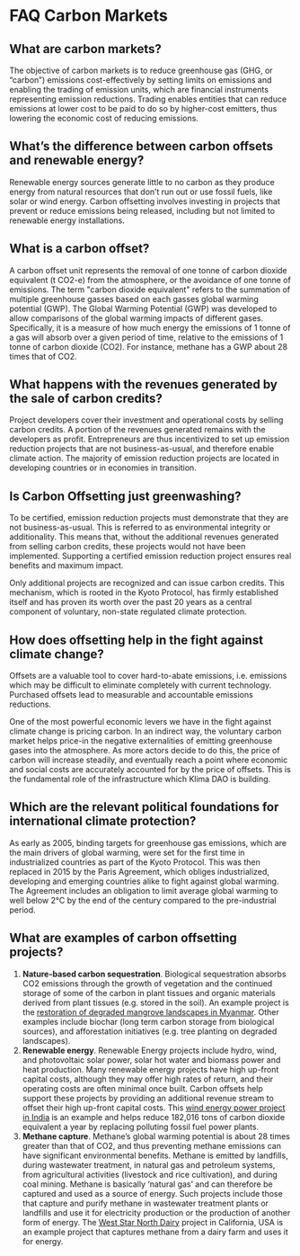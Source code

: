 # FAQ Carbon Markets

## What are carbon markets?&#x20;

The objective of carbon markets is to reduce greenhouse gas (GHG, or “carbon”) emissions cost-effectively by setting limits on emissions and enabling the trading of emission units, which are financial instruments representing emission reductions. Trading enables entities that can reduce emissions at lower cost to be paid to do so by higher-cost emitters, thus lowering the economic cost of reducing emissions.

## What’s the difference between carbon offsets and renewable energy?

Renewable energy sources generate little to no carbon as they produce energy from natural resources that don’t run out or use fossil fuels, like solar or wind energy. Carbon offsetting involves investing in projects that prevent or reduce emissions being released, including but not limited to renewable energy installations.

## What is a carbon offset?&#x20;

A carbon offset unit represents the removal of one tonne of carbon dioxide equivalent (t CO2-e) from the atmosphere, or the avoidance of one tonne of emissions. The term "carbon dioxide equivalent" refers to the summation of multiple greenhouse gasses based on each gasses global warming potential (GWP). The Global Warming Potential (GWP) was developed to allow comparisons of the global warming impacts of different gases. Specifically, it is a measure of how much energy the emissions of 1 tonne of a gas will absorb over a given period of time, relative to the emissions of 1 tonne of carbon dioxide (CO2). For instance, methane has a GWP about 28 times that of CO2.

## What happens with the revenues generated by the sale of carbon credits?

Project developers cover their investment and operational costs by selling carbon credits. A portion of the revenues generated remains with the developers as profit. Entrepreneurs are thus incentivized to set up emission reduction projects that are not business-as-usual, and therefore enable climate action. The majority of emission reduction projects are located in developing countries or in economies in transition.

## Is Carbon Offsetting just greenwashing?

To be certified, emission reduction projects must demonstrate that they are not business-as-usual. This is referred to as environmental integrity or additionality. This means that, without the additional revenues generated from selling carbon credits, these projects would not have been implemented. Supporting a certified emission reduction project ensures real benefits and maximum impact.

Only additional projects are recognized and can issue carbon credits. This mechanism, which is rooted in the Kyoto Protocol, has firmly established itself and has proven its worth over the past 20 years as a central component of voluntary, non-state regulated climate protection.

## How does offsetting help in the fight against climate change?&#x20;

Offsets are a valuable tool to cover hard-to-abate emissions, i.e. emissions which may be difficult to eliminate completely with current technology. Purchased offsets lead to measurable and accountable emissions reductions.&#x20;

One of the most powerful economic levers we have in the fight against climate change is pricing carbon. In an indirect way, the voluntary carbon market helps price-in the negative externalities of emitting greenhouse gases into the atmosphere. As more actors decide to do this, the price of carbon will increase steadily, and eventually reach a point where economic and social costs are accurately accounted for by the price of offsets. This is the fundamental role of the infrastructure which Klima DAO is building.&#x20;

## Which are the relevant political foundations for international climate protection?

As early as 2005, binding targets for greenhouse gas emissions, which are the main drivers of global warming, were set for the first time in industrialized countries as part of the Kyoto Protocol. This was then replaced in 2015 by the Paris Agreement, which obliges industrialized, developing and emerging countries alike to fight against global warming. The Agreement includes an obligation to limit average global warming to well below 2°C by the end of the century compared to the pre-industrial period.

## What are examples of carbon offsetting projects?&#x20;

1. **Nature-based carbon sequestration**. Biological sequestration absorbs CO2 emissions through the growth of vegetation and the continued storage of some of the carbon in plant tissues and organic materials derived from plant tissues (e.g. stored in the soil). An example project is the [restoration of degraded mangrove landscapes in Myanmar](https://www.vcsprojectdatabase.org/#/project\_details/1764). Other examples include biochar (long term carbon storage from biological sources), and afforestation initiatives (e.g. tree planting on degraded landscapes).
2. **Renewable energy**. Renewable Energy projects include hydro, wind, and photovoltaic solar power, solar hot water and biomass power and heat production. Many renewable energy projects have high up-front capital costs, although they may offer high rates of return, and their operating costs are often minimal once built. Carbon offsets help support these projects by providing an additional revenue stream to offset their high up-front capital costs. This [wind energy power project in India](https://www.vcsprojectdatabase.org/#/project\_details/1788) is an example and helps reduce 182,016 tons of carbon dioxide equivalent a year by replacing polluting fossil fuel power plants.
3. **Methane capture**. Methane’s global warming potential is about 28 times greater than that of CO2, and thus preventing methane emissions can have significant environmental benefits. Methane is emitted by landfills, during wastewater treatment, in natural gas and petroleum systems, from agricultural activities (livestock and rice cultivation), and during coal mining. Methane is basically ‘natural gas’ and can therefore be captured and used as a source of energy. Such projects include those that capture and purify methane in wastewater treatment plants or landfills and use it for electricity production or the production of another form of energy. The [West Star North Dairy](https://www.vcsprojectdatabase.org/#/project\_details/642) project in California, USA is an example project that captures methane from a dairy farm and uses it for energy.



